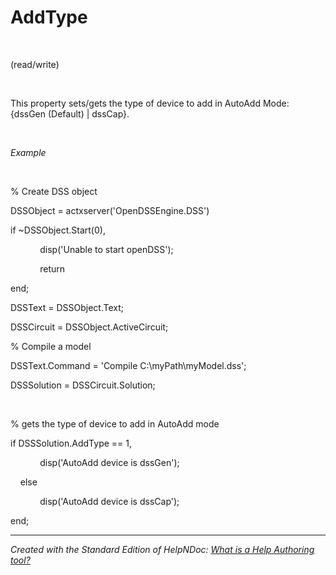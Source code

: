 # AddType

&nbsp;

(read/write)

&nbsp;

This property sets/gets the type of device to add in AutoAdd Mode: {dssGen (Default) \| dssCap}.

&nbsp;

*Example*

&nbsp;

% Create DSS object

DSSObject = actxserver('OpenDSSEngine.DSS')

if ~DSSObject.Start(0),

&nbsp; &nbsp; &nbsp; &nbsp; &nbsp; &nbsp; disp('Unable to start openDSS');

&nbsp; &nbsp; &nbsp; &nbsp; &nbsp; &nbsp; return

end;

DSSText = DSSObject.Text;

DSSCircuit = DSSObject.ActiveCircuit;

% Compile a model &nbsp; &nbsp;

DSSText.Command = 'Compile C:\\myPath\\myModel.dss';

DSSSolution = DSSCircuit.Solution;

&nbsp;

% gets the type of device to add in AutoAdd mode

if DSSSolution.AddType == 1,

&nbsp; &nbsp; &nbsp; &nbsp; &nbsp; &nbsp; disp('AutoAdd device is dssGen');

&nbsp; &nbsp; else

&nbsp; &nbsp; &nbsp; &nbsp; &nbsp; &nbsp; disp('AutoAdd device is dssCap');

end;

***
_Created with the Standard Edition of HelpNDoc: [What is a Help Authoring tool?](<https://www.helpauthoringsoftware.com>)_
